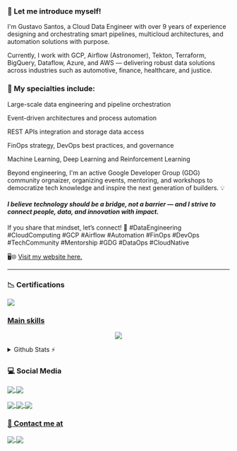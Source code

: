 ### 🚀 Let me introduce myself!

I'm Gustavo Santos, a Cloud Data Engineer with over 9 years of experience designing and orchestrating smart pipelines, multicloud architectures, and automation solutions with purpose.

Currently, I work with GCP, Airflow (Astronomer), Tekton, Terraform, BigQuery, Dataflow, Azure, and AWS — delivering robust data solutions across industries such as automotive, finance, healthcare, and justice.

### 📌 My specialties include:

Large-scale data engineering and pipeline orchestration

Event-driven architectures and process automation

REST APIs integration and storage data access

FinOps strategy, DevOps best practices, and governance

Machine Learning, Deep Learning and Reinforcement Learning 

Beyond engineering, I'm an active Google Developer Group (GDG) community orgnaizer, organizing events, mentoring, and workshops to democratize tech knowledge and inspire the next generation of builders. 💡

#### ***I believe technology should be a bridge, not a barrier — and I strive to connect people, data, and innovation with impact.***

If you share that mindset, let’s connect! 🤝
#DataEngineering #CloudComputing #GCP #Airflow #Automation #FinOps #DevOps #TechCommunity #Mentorship #GDG #DataOps #CloudNative


🖥️🌐 [Visit my website here.](https://gustavosantosio.com/)

---

### 📉 Certifications
<div style="display: inline_block">     
     <a href="#"> <img align="center"  src="https://i.imgur.com/BlYHoGB.png">
     <!-- <a href="#"> <img align="center"  src="https://i.imgur.com/o6ZzvAp.png">  -->
         
      
 </div>

### Main skills
<p align="center">
  <a href="https://skillicons.dev">
    <img src="https://skillicons.dev/icons?i=gcp,azure,aws,anaconda,ansible,docker,elasticsearch,git,github,githubactions,kubernetes,mysql,openshift,prometheus,terraform" />
  </a>
</p>

<details>
  <summary>Github Stats ⚡</summary>
  
  <a href="#">![Github stats](https://github-readme-stats.vercel.app/api?username=gustavosantosio&theme=blueberry&count_private=true&hide_border=true&line_height=20)</a>
  <a href="#">![Top Langs](https://github-readme-stats.vercel.app/api/top-langs/?username=gustavosantosio&layout=compact&theme=blueberry&count_private=true&hide_border=true)</a>
</details>

### 💻 Social Media
<div style="display: inline_block">     
     <a href="https://www.linkedin.com/in/gustavribeiro/"> <img align="center" src="https://img.shields.io/badge/LinkedIn-0077B5?style=for-the-badge&logo=linkedin&logoColor=white">
     <!--<a href="https://stackoverflow.com/users/16722484/gustavo-ribeiro"> <img align="center" src="https://img.shields.io/badge/Stack_Overflow-FE7A16?style=for-the-badge&logo=stack-overflow&logoColor=white">
      <a href="https://www.hackerrank.com/gustavribeirods"> <img align="center" src="https://img.shields.io/badge/-Hackerrank-2EC866?style=for-the-badge&logo=HackerRank&logoColor=white">
            <br> <br>
     <a href="https://www.instagram.com/gustavribeiro/"> <img align="center" src="https://img.shields.io/badge/Instagram-E4405F?style=for-the-badge&logo=instagram&logoColor=white">   
     <a href="https://medium.com/@ribeirogustavo"> <img align="center" src="https://img.shields.io/badge/Medium-12100E?style=for-the-badge&logo=medium&logoColor=white">-->
          <a href="[https://www.linkedin.com/in/gustavribeiro/](https://gustavosantosio.com/)"> <img align="center" src="https://img.shields.io/badge/LinkedIn-0077B5?style=for-the-badge&logo=linkedin&logoColor=white">
 </div>
 
 <div style="display:inline_block">
      <br>      
      <a href="https://music.apple.com/profile/gustavribeiro"><img align="center" src="https://img.shields.io/badge/apple%20music-F34E68?style=for-the-badge&logo=apple%20music&logoColor=white">
      <a href="https://open.spotify.com/user/0mbt650t2c8rfatf8p9a7vqrz?si=cO9U7QtlR4i8MGcyKE5jnQ"><img align="center" src="https://img.shields.io/badge/Spotify-1ED760?&style=for-the-badge&logo=spotify&logoColor=white">
      <a href="https://www.last.fm/pt/user/gustavo_ribeiro"><img align="center" src="https://img.shields.io/badge/last.fm-D51007?style=for-the-badge&logo=last.fm&logoColor=white"> 
</div>
           
### 📱 Contact me at
<div style="display: inline_block">     
     <a href="mailto:gustavribeirods@gmail.com"> <img align="center" src="https://img.shields.io/badge/Gmail-D14836?style=for-the-badge&logo=gmail&logoColor=white">
     <a href="https://wa.me/message/RVPFLMG4RYSTO1"> <img align="center" src="https://img.shields.io/badge/WhatsApp-25D366?style=for-the-badge&logo=whatsapp&logoColor=white">
</div>
<!-- 
<br>
<div align="center">   



![Anurag's GitHub stats](https://github-readme-stats.vercel.app/api?username=gustavribeirods&show_icons=true&bg_color=#a6e3fb)
        
      
</div>
